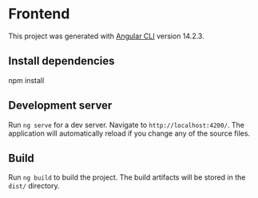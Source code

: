 # Frontend

This project was generated with [Angular CLI](https://github.com/angular/angular-cli) version 14.2.3.

## Install dependencies

npm install
## Development server

Run `ng serve` for a dev server. Navigate to `http://localhost:4200/`. The application will automatically reload if you change any of the source files.

## Build

Run `ng build` to build the project. The build artifacts will be stored in the `dist/` directory.

